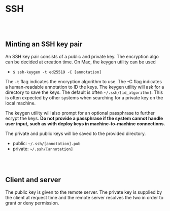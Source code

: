 # SSH

<br/> <br/>

## Minting an SSH key pair
An SSH key pair consists of a public and private key. The encryption algo can be decided at creation time. On Mac, the keygen utility can be used

- `$ ssh-keygen -t ed25519 -C [annotation]`

The `-t` flag indicates the encryption algorithm to use. The -C flag indicates a human-readable annotation to ID the keys. The keygen utility will ask for a directory to save the keys. The default is often `~/.ssh/[id_algorithm]`. This is often expected by other systems when searching for a private key on the local machine.

The keygen utility will also prompt for an optional passphrase to further ecrypt the keys. **Do not provide a passphrase if the system cannot handle user input, such as with deploy keys in machine-to-machine connections.**

The private and public keys will be saved to the provided directory.

- public: `~/.ssh/[annotation].pub`
- private: `~/.ssh/[annotation]`

<br/> <br/>

## Client and server
The public key is given to the remote server. The private key is supplied by the client at request time and the remote server resolves the two in order to grant or deny permission. 
